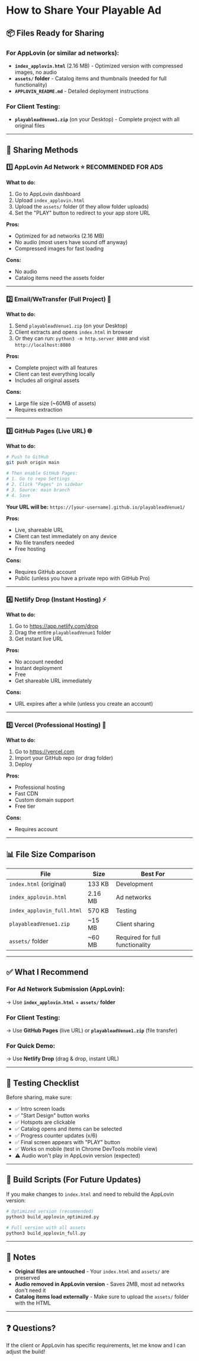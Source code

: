 # How to Share Your Playable Ad

## 📦 Files Ready for Sharing

### For AppLovin (or similar ad networks):
- **`index_applovin.html`** (2.16 MB) - Optimized version with compressed images, no audio
- **`assets/` folder** - Catalog items and thumbnails (needed for full functionality)
- **`APPLOVIN_README.md`** - Detailed deployment instructions

### For Client Testing:
- **`playableadVenue1.zip`** (on your Desktop) - Complete project with all original files

---

## 🎯 Sharing Methods

### 1️⃣ **AppLovin Ad Network** ⭐ RECOMMENDED FOR ADS

**What to do:**
1. Go to AppLovin dashboard
2. Upload `index_applovin.html` 
3. Upload the `assets/` folder (if they allow folder uploads)
4. Set the "PLAY" button to redirect to your app store URL

**Pros:**
- Optimized for ad networks (2.16 MB)
- No audio (most users have sound off anyway)
- Compressed images for fast loading

**Cons:**
- No audio
- Catalog items need the assets folder

---

### 2️⃣ **Email/WeTransfer (Full Project)** 📧

**What to do:**
1. Send `playableadVenue1.zip` (on your Desktop)
2. Client extracts and opens `index.html` in browser
3. Or they can run: `python3 -m http.server 8080` and visit `http://localhost:8080`

**Pros:**
- Complete project with all features
- Client can test everything locally
- Includes all original assets

**Cons:**
- Large file size (~60MB of assets)
- Requires extraction

---

### 3️⃣ **GitHub Pages (Live URL)** 🌐

**What to do:**
```bash
# Push to GitHub
git push origin main

# Then enable GitHub Pages:
# 1. Go to repo Settings
# 2. Click "Pages" in sidebar
# 3. Source: main branch
# 4. Save
```

**Your URL will be:** `https://[your-username].github.io/playableadVenue1/`

**Pros:**
- Live, shareable URL
- Client can test immediately on any device
- No file transfers needed
- Free hosting

**Cons:**
- Requires GitHub account
- Public (unless you have a private repo with GitHub Pro)

---

### 4️⃣ **Netlify Drop (Instant Hosting)** ⚡

**What to do:**
1. Go to https://app.netlify.com/drop
2. Drag the entire `playableadVenue1` folder
3. Get instant live URL

**Pros:**
- No account needed
- Instant deployment
- Free
- Get shareable URL immediately

**Cons:**
- URL expires after a while (unless you create an account)

---

### 5️⃣ **Vercel (Professional Hosting)** 🚀

**What to do:**
1. Go to https://vercel.com
2. Import your GitHub repo (or drag folder)
3. Deploy

**Pros:**
- Professional hosting
- Fast CDN
- Custom domain support
- Free tier

**Cons:**
- Requires account

---

## 📊 File Size Comparison

| File | Size | Best For |
|------|------|----------|
| `index.html` (original) | 133 KB | Development |
| `index_applovin.html` | 2.16 MB | Ad networks |
| `index_applovin_full.html` | 570 KB | Testing |
| `playableadVenue1.zip` | ~15 MB | Client sharing |
| `assets/` folder | ~60 MB | Required for full functionality |

---

## ✅ What I Recommend

### For Ad Network Submission (AppLovin):
→ Use **`index_applovin.html`** + **`assets/` folder**

### For Client Testing:
→ Use **GitHub Pages** (live URL) or **`playableadVenue1.zip`** (file transfer)

### For Quick Demo:
→ Use **Netlify Drop** (drag & drop, instant URL)

---

## 🧪 Testing Checklist

Before sharing, make sure:
- ✅ Intro screen loads
- ✅ "Start Design" button works
- ✅ Hotspots are clickable
- ✅ Catalog opens and items can be selected
- ✅ Progress counter updates (x/6)
- ✅ Final screen appears with "PLAY" button
- ✅ Works on mobile (test in Chrome DevTools mobile view)
- ⚠️ Audio won't play in AppLovin version (expected)

---

## 🔧 Build Scripts (For Future Updates)

If you make changes to `index.html` and need to rebuild the AppLovin version:

```bash
# Optimized version (recommended)
python3 build_applovin_optimized.py

# Full version with all assets
python3 build_applovin_full.py
```

---

## 📝 Notes

- **Original files are untouched** - Your `index.html` and `assets/` are preserved
- **Audio removed in AppLovin version** - Saves 2MB, most ad networks don't need it
- **Catalog items load externally** - Make sure to upload the `assets/` folder with the HTML

---

## ❓ Questions?

If the client or AppLovin has specific requirements, let me know and I can adjust the build!



